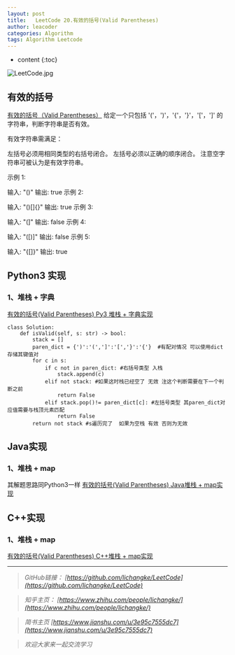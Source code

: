 ```yaml
---
layout: post
title:   LeetCode 20.有效的括号(Valid Parentheses)
author: leacoder
categories: Algorithm 
tags: Algorithm Leetcode
---
```


* content
{:toc}

![LeetCode.jpg](https://upload-images.jianshu.io/upload_images/16846478-ad7c94b0d15a5cfb.jpg?imageMogr2/auto-orient/strip%7CimageView2/2/w/1240)
## 有效的括号

[有效的括号（Valid Parentheses）](https://leetcode-cn.com/problems/valid-parentheses/)
给定一个只包括 '('，')'，'{'，'}'，'['，']' 的字符串，判断字符串是否有效。

有效字符串需满足：

左括号必须用相同类型的右括号闭合。
左括号必须以正确的顺序闭合。
注意空字符串可被认为是有效字符串。

示例 1:

输入: "()"
输出: true
示例 2:

输入: "()[]{}"
输出: true
示例 3:

输入: "(]"
输出: false
示例 4:

输入: "([)]"
输出: false
示例 5:

输入: "{[]}"
输出: true

## Python3 实现

### 1、堆栈 + 字典

[有效的括号(Valid Parentheses) Py3 堆栈 + 字典实现 ](https://github.com/lichangke/LeetCode/blob/master/20.%20Valid%20Parentheses/ValidParentheses.py)
```
class Solution:
    def isValid(self, s: str) -> bool:
        stack = []
        paren_dict = {')':'(',']':'[','}':'{'}  #有配对情况 可以使用dict存储其键值对
        for c in s:
            if c not in paren_dict: #右括号类型 入栈
                stack.append(c)
            elif not stack: #如果这时栈已经空了 无效 注这个判断需要在下一个判断之前
                return False
            elif stack.pop()!= paren_dict[c]: #左括号类型 其paren_dict对应值需要与栈顶元素匹配 
                return False
        return not stack #s遍历完了  如果为空栈 有效 否则为无效
```

## Java实现

### 1、堆栈 + map

其解题思路同Python3一样
[有效的括号(Valid Parentheses) Java堆栈 + map实现 ](https://github.com/lichangke/LeetCode/blob/master/20.%20Valid%20Parentheses/ValidParentheses.java)

## C++实现

### 1、堆栈 + map

[有效的括号(Valid Parentheses) C++堆栈 + map实现 ](https://github.com/lichangke/LeetCode/blob/master/20.%20Valid%20Parentheses/ValidParentheses.cpp)


----
>*GitHub链接：*
>*[https://github.com/lichangke/LeetCode](https://github.com/lichangke/LeetCode)*

>*知乎主页：*
>*[https://www.zhihu.com/people/lichangke/](https://www.zhihu.com/people/lichangke/)*

>*简书主页*
>*[https://www.jianshu.com/u/3e95c7555dc7](https://www.jianshu.com/u/3e95c7555dc7)*

>*欢迎大家来一起交流学习*